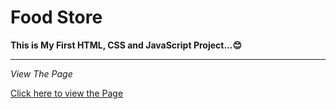 # Food Store

**This is My First HTML, CSS and JavaScript Project...😊**

---

_View The Page_

[Click here to view the Page](https://faizal0013.github.io/Food-Store/)
